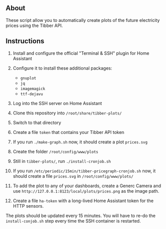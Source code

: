 ## About

These script allow you to automatically create plots of the future electricity
prices using the Tibber API.

## Instructions

1.  Install and configure the official "Terminal & SSH" plugin for Home Assistant
2.  Configure it to install these additional packages:

    - `gnuplot`
    - `jq`
    - `imagemagick`
    - `ttf-dejavu`

3.  Log into the SSH server on Home Assistant
4.  Clone this repository into `/root/share/tibber-plots/`
5.  Switch to that directory
6.  Create a file `token` that contains your Tibber API token
7.  If you run `./make-graph.sh` now, it should create a plot `prices.svg`
8.  Create the folder `/root/config/www/plots`
9.  Still in `tibber-plots/`, run `./install-cronjob.sh`
10. If you run `/etc/periodic/15min/tibber-pricegraph-cronjob.sh` now, it should create a file `prices.svg` in `/root/config/www/plots/`
11. To add the plot to any of your dashboards, create a Generc Camera and use `http://127.0.0.1:8123/local/plots/prices.png` as the image path.
12. Create a file `ha-token` with a long-lived Home Assistant token for the HTTP sensors.

The plots should be updated every 15 minutes.
You will have to re-do the `install-conjob.sh` step every time the SSH container is restarted.
